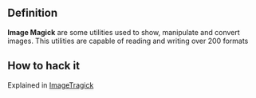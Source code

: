 ## Definition
__Image Magick__ are some utilities used to show, manipulate and convert images. This utilities are capable of reading and writing over 200 formats

## How to hack it
Explained in [ImageTragick](</General Info/Tecnologias/Ataques/ImageTragick.md>)
